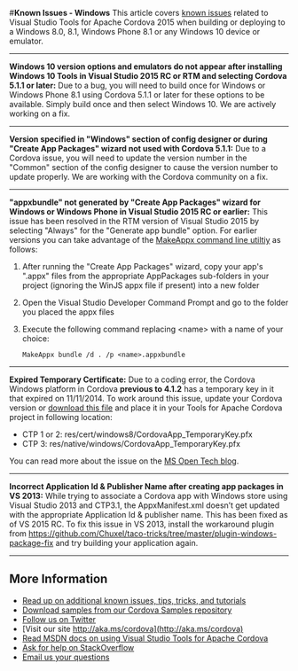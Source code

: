 <properties pageTitle="Known Issues - Windows"
  description="This is an article on bower tutorial"
  services=""
  documentationCenter=""
  authors="bursteg" />

#**Known Issues - Windows**
This article covers [known issues](../cordova-docs-readme.md#knownissues) related to Visual Studio Tools for Apache Cordova 2015 when building or deploying to a Windows 8.0, 8.1, Windows Phone 8.1 or any Windows 10 device or emulator.

----------
**Windows 10 version options and emulators do not appear after installing Windows 10 Tools in Visual Studio 2015 RC or RTM and selecting Cordova 5.1.1 or later:** Due to a bug, you will need to build once for Windows or Windows Phone 8.1 using Cordova 5.1.1 or later for these options to be available. Simply build once and then select Windows 10. We are actively working on a fix.

----------
**Version specified in "Windows" section of config designer or during "Create App Packages" wizard not used with Cordova 5.1.1:** Due to a Cordova issue, you will need to update the version number in the "Common" section of the config designer to cause the version number to update properly. We are working with the Cordova community on a fix.

----------
**"appxbundle" not generated by "Create App Packages" wizard for Windows or Windows Phone in Visual Studio 2015 RC or earlier:** This issue has been resolved in the RTM version of Visual Studio 2015 by selecting "Always" for the "Generate app bundle" option. For earlier versions you can take advantage of the [MakeAppx command line utiltiy](http://go.microsoft.com/fwlink/?linkid=618904) as follows:

1. After running the "Create App Packages" wizard, copy your app's ".appx" files from the appropriate AppPackages sub-folders in your project (ignoring the WinJS appx file if present) into a new folder

2. Open the Visual Studio Developer Command Prompt and go to the folder you placed the appx files

3. Execute the following command replacing &lt;name&gt; with a name of your choice:

	~~~~~~~~~~~~~~~~~~~~~~~~
	MakeAppx bundle /d . /p <name>.appxbundle
	~~~~~~~~~~~~~~~~~~~~~~~~

----------
**Expired Temporary Certificate:** Due to a coding error, the Cordova Windows platform in Cordova **previous to 4.1.2** has a temporary key in it that expired on 11/11/2014. To work around this issue, update your Cordova version or [download this file](https://git-wip-us.apache.org/repos/asf?p=cordova-windows.git;a=blob;f=template/CordovaApp_TemporaryKey.pfx;h=90d7ab2208ce170d176a2ac8a60eb22fbc1cbf7a;hb=refs/tags/3.7.1) and place it in your Tools for Apache Cordova project in following location:

- CTP 1 or 2: res/cert/windows8/CordovaApp_TemporaryKey.pfx
- CTP 3: res/native/windows/CordovaApp_TemporaryKey.pfx

You can read more about the issue on the [MS Open Tech blog](http://go.microsoft.com/fwlink/?linkid=518810).

----------
**Incorrect Application Id & Publisher Name after creating app packages in VS 2013:** While trying to associate a Cordova app with Windows store using Visual Studio 2013 and CTP3.1, the AppxManifest.xml doesn’t get updated with the appropriate Application Id & publisher name. This has been fixed as of VS 2015 RC. To fix this issue in VS 2013, install the workaround plugin from https://github.com/Chuxel/taco-tricks/tree/master/plugin-windows-package-fix and try building your application again.

----------
## More Information
* [Read up on additional known issues, tips, tricks, and tutorials](../cordova-docs-readme.md)
* [Download samples from our Cordova Samples repository](http://github.com/Microsoft/cordova-samples)
* [Follow us on Twitter](https://twitter.com/VSCordovaTools)
* [Visit our site http://aka.ms/cordova](http://aka.ms/cordova)
* [Read MSDN docs on using Visual Studio Tools for Apache Cordova](http://go.microsoft.com/fwlink/?LinkID=533794)
* [Ask for help on StackOverflow](http://stackoverflow.com/questions/tagged/visual-studio-cordova)
* [Email us your questions](mailto://multidevicehybridapp@microsoft.com)
